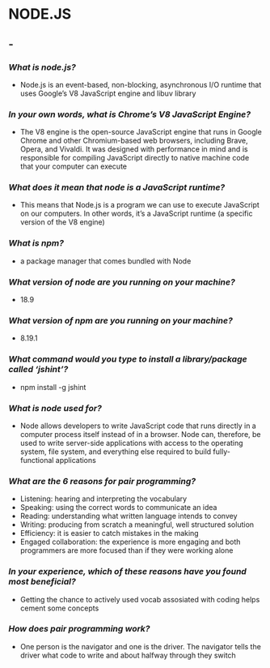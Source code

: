 # NODE.JS #

## - ##

### *What is node.js?* ###

- Node.js is an event-based, non-blocking, asynchronous I/O runtime that uses Google’s V8 JavaScript engine and libuv library

### *In your own words, what is Chrome’s V8 JavaScript Engine?* ###

- The V8 engine is the open-source JavaScript engine that runs in Google Chrome and other Chromium-based web browsers, including Brave, Opera, and Vivaldi. It was designed with performance in mind and is responsible for compiling JavaScript directly to native machine code that your computer can execute

### *What does it mean that node is a JavaScript runtime?* ###

- This means that Node.js is a program we can use to execute JavaScript on our computers. In other words, it’s a JavaScript runtime (a specific version of the V8 engine)

### *What is npm?* ###

- a package manager that comes bundled with Node

### *What version of node are you running on your machine?* ###

- 18.9

### *What version of npm are you running on your machine?* ###

- 8.19.1

### *What command would you type to install a library/package called ‘jshint’?* ###

- npm install -g jshint

### *What is node used for?* ###

- Node allows developers to write JavaScript code that runs directly in a computer process itself instead of in a browser. Node can, therefore, be used to write server-side applications with access to the operating system, file system, and everything else required to build fully-functional applications

### *What are the 6 reasons for pair programming?* ###

- Listening: hearing and interpreting the vocabulary
- Speaking: using the correct words to communicate an idea
- Reading: understanding what written language intends to convey
- Writing: producing from scratch a meaningful, well structured solution
- Efficiency: it is easier to catch mistakes in the making
- Engaged collaboration: the experience is more engaging and both programmers are more focused than if they were working alone

### *In your experience, which of these reasons have you found most beneficial?* ###

- Getting the chance to actively used vocab assosiated with coding helps cement some concepts

### *How does pair programming work?* ###

- One person is the navigator and one is the driver. The navigator tells the driver what code to write and about halfway through they switch

